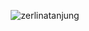 <p align="center">
  <img src="https://github-readme-stats.vercel.app/api?username=zerlinatanjung&show_icons=true&theme=gotham" alt="zerlinatanjung" />
</p>